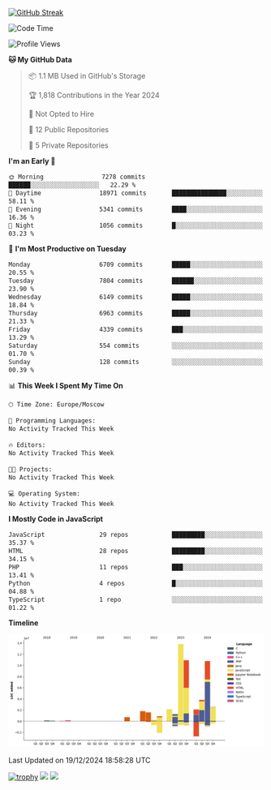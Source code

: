 [![GitHub Streak](https://github-readme-streak-stats.herokuapp.com/?user=yogik10)](https://git.io/streak-stats)
<!--START_SECTION:waka-->
![Code Time](http://img.shields.io/badge/Code%20Time-1%2C040%20hrs%2039%20mins-blue)

![Profile Views](http://img.shields.io/badge/Profile%20Views-0-blue)

**🐱 My GitHub Data** 

> 📦 1.1 MB Used in GitHub's Storage 
 > 
> 🏆 1,818 Contributions in the Year 2024
 > 
> 🚫 Not Opted to Hire
 > 
> 📜 12 Public Repositories 
 > 
> 🔑 5 Private Repositories 
 > 
**I'm an Early 🐤** 

```text
🌞 Morning                7278 commits        ██████░░░░░░░░░░░░░░░░░░░   22.29 % 
🌆 Daytime                18971 commits       ███████████████░░░░░░░░░░   58.11 % 
🌃 Evening                5341 commits        ████░░░░░░░░░░░░░░░░░░░░░   16.36 % 
🌙 Night                  1056 commits        █░░░░░░░░░░░░░░░░░░░░░░░░   03.23 % 
```
📅 **I'm Most Productive on Tuesday** 

```text
Monday                   6709 commits        █████░░░░░░░░░░░░░░░░░░░░   20.55 % 
Tuesday                  7804 commits        ██████░░░░░░░░░░░░░░░░░░░   23.90 % 
Wednesday                6149 commits        █████░░░░░░░░░░░░░░░░░░░░   18.84 % 
Thursday                 6963 commits        █████░░░░░░░░░░░░░░░░░░░░   21.33 % 
Friday                   4339 commits        ███░░░░░░░░░░░░░░░░░░░░░░   13.29 % 
Saturday                 554 commits         ░░░░░░░░░░░░░░░░░░░░░░░░░   01.70 % 
Sunday                   128 commits         ░░░░░░░░░░░░░░░░░░░░░░░░░   00.39 % 
```


📊 **This Week I Spent My Time On** 

```text
🕑︎ Time Zone: Europe/Moscow

💬 Programming Languages: 
No Activity Tracked This Week

🔥 Editors: 
No Activity Tracked This Week

🐱‍💻 Projects: 
No Activity Tracked This Week

💻 Operating System: 
No Activity Tracked This Week
```

**I Mostly Code in JavaScript** 

```text
JavaScript               29 repos            █████████░░░░░░░░░░░░░░░░   35.37 % 
HTML                     28 repos            █████████░░░░░░░░░░░░░░░░   34.15 % 
PHP                      11 repos            ███░░░░░░░░░░░░░░░░░░░░░░   13.41 % 
Python                   4 repos             █░░░░░░░░░░░░░░░░░░░░░░░░   04.88 % 
TypeScript               1 repo              ░░░░░░░░░░░░░░░░░░░░░░░░░   01.22 % 
```



**Timeline**

![Lines of Code chart](https://raw.githubusercontent.com/Yogik10/Yogik10/main/assets/bar_graph.png)


 Last Updated on 19/12/2024 18:58:28 UTC
<!--END_SECTION:waka-->
[![trophy](https://github-profile-trophy.vercel.app/?username=yogik10)](https://github.com/ryo-ma/github-profile-trophy)
![](https://github-profile-summary-cards.vercel.app/api/cards/profile-details?username=yogik10&theme=solarized_dark)
![](https://github-profile-summary-cards.vercel.app/api/cards/most-commit-language?username=yogik10&theme=solarized_dark)


